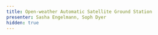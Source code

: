 ```yaml
---
title: Open-weather Automatic Satellite Ground Station
presenter: Sasha Engelmann, Soph Dyer
hidden: true
---
```

